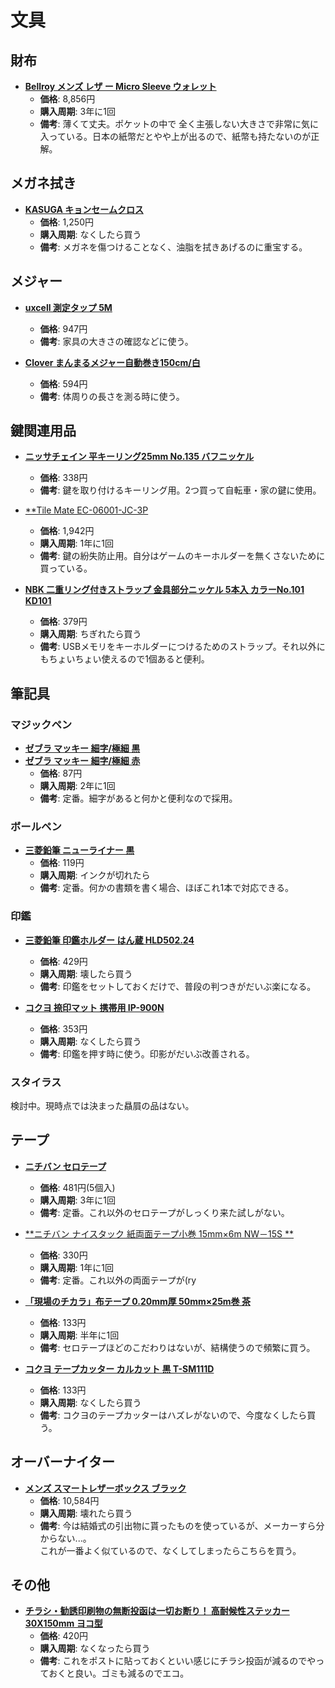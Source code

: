 文具
====

財布
----

- [**Bellroy メンズ レザ ー Micro Sleeve ウォレット**](https://www.amazon.co.jp/dp/B01A8F3USK)
  - **価格**: 8,856円
  - **購入周期**: 3年に1回
  - **備考**: 薄くて丈夫。ポケットの中で 全く主張しない大きさで非常に気に入っている。日本の紙幣だとやや上が出るので、紙幣も持たないのが正解。

メガネ拭き
----

- [**KASUGA キョンセームクロス**](https://www.amazon.co.jp/dp/B003CEGISE/)
  - **価格**: 1,250円
  - **購入周期**: なくしたら買う
  - **備考**: メガネを傷つけることなく、油脂を拭きあげるのに重宝する。

メジャー
----

- [**uxcell 測定タップ 5M**](https://www.amazon.co.jp/dp/B01EMSUUGE)
  - **価格**: 947円
  - **備考**: 家具の大きさの確認などに使う。

- [**Clover まんまるメジャー自動巻き150cm/白**](https://www.amazon.co.jp/gp/product/B003D9WCZ6)
  - **価格**: 594円
  - **備考**: 体周りの長さを測る時に使う。

鍵関連用品
----

- [**ニッサチェイン 平キーリング25mm No.135 バフニッケル**](https://www.amazon.co.jp/gp/product/B0091FX3A4/)
  - **価格**: 338円
  - **備考**: 鍵を取り付けるキーリング用。2つ買って自転車・家の鍵に使用。

- [**Tile Mate EC-06001-JC-3P](https://www.amazon.co.jp/gp/product/B077YQB7BS/)
  - **価格**: 1,942円
  - **購入周期**: 1年に1回
  - **備考**: 鍵の紛失防止用。自分はゲームのキーホルダーを無くさないために買っている。

- [**NBK 二重リング付きストラップ 金具部分ニッケル 5本入 カラーNo.101 KD101**](https://www.amazon.co.jp/gp/product/B00WW1MUWQ/)
  - **価格**: 379円
  - **購入周期**: ちぎれたら買う
  - **備考**: USBメモリをキーホルダーにつけるためのストラップ。それ以外にもちょいちょい使えるので1個あると便利。

筆記具
----

### マジックペン

- [**ゼブラ マッキー 細字/極細 黒**](https://lohaco.jp/product/177530/)
- [**ゼブラ マッキー 細字/極細 赤**](https://lohaco.jp/product/177549/)
  - **価格**: 87円
  - **購入周期**: 2年に1回
  - **備考**: 定番。細字があると何かと便利なので採用。

### ボールペン

- [**三菱鉛筆 ニューライナー 黒**](https://www.amazon.co.jp/gp/product/B001CR0ULY/)
  - **価格**: 119円
  - **購入周期**: インクが切れたら
  - **備考**: 定番。何かの書類を書く場合、ほぼこれ1本で対応できる。

### 印鑑
- [**三菱鉛筆 印鑑ホルダー はん蔵 HLD502.24**](https://lohaco.jp/product/828865/)
  - **価格**: 429円
  - **購入周期**: 壊したら買う
  - **備考**: 印鑑をセットしておくだけで、普段の判つきがだいぶ楽になる。

- [**コクヨ 捺印マット 携帯用 IP-900N**](https://www.amazon.co.jp/dp/B0012RAGBI/)
  - **価格**: 353円
  - **購入周期**: なくしたら買う
  - **備考**: 印鑑を押す時に使う。印影がだいぶ改善される。

### スタイラス

検討中。現時点では決まった贔屓の品はない。

テープ
----

- [**ニチバン セロテープ**](https://lohaco.jp/product/910516/)
  - **価格**: 481円(5個入)
  - **購入周期**: 3年に1回
  - **備考**: 定番。これ以外のセロテープがしっくり来た試しがない。

- [**ニチバン ナイスタック 紙両面テープ小巻 15mm×6m NW－15S **](https://www.amazon.co.jp/dp/B005J0YE4O/)
  - **価格**: 330円
  - **購入周期**: 1年に1回
  - **備考**: 定番。これ以外の両面テープが(ry

- [**「現場のチカラ」布テープ 0.20mm厚 50mm×25m巻 茶**](https://lohaco.jp/product/9438109/)
  - **価格**: 133円
  - **購入周期**: 半年に1回
  - **備考**: セロテープほどのこだわりはないが、結構使うので頻繁に買う。

- [**コクヨ テープカッター カルカット 黒 T-SM111D**](https://www.amazon.co.jp/dp/B0192M6C62/)
  - **価格**: 133円
  - **購入周期**: なくしたら買う
  - **備考**: コクヨのテープカッターはハズレがないので、今度なくしたら買う。

オーバーナイター
----

- [**メンズ スマートレザーボックス ブラック**](https://www.nairegift.com/shop/zoom_case0003-uv/)
  - **価格**: 10,584円
  - **購入周期**: 壊れたら買う
  - **備考**: 今は結婚式の引出物に貰ったものを使っているが、メーカーすら分からない...。  
  これが一番よく似ているので、なくしてしまったらこちらを買う。


その他
----

- [**チラシ・勧誘印刷物の無断投函は一切お断り！ 高耐候性ステッカー 30X150mm ヨコ型**](https://www.amazon.co.jp/gp/product/B00RT6LMKA/)
  - **価格**: 420円
  - **購入周期**: なくなったら買う
  - **備考**: これをポストに貼っておくといい感じにチラシ投函が減るのでやっておくと良い。ゴミも減るのでエコ。
